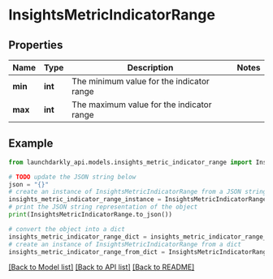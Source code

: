 # InsightsMetricIndicatorRange


## Properties

Name | Type | Description | Notes
------------ | ------------- | ------------- | -------------
**min** | **int** | The minimum value for the indicator range | 
**max** | **int** | The maximum value for the indicator range | 

## Example

```python
from launchdarkly_api.models.insights_metric_indicator_range import InsightsMetricIndicatorRange

# TODO update the JSON string below
json = "{}"
# create an instance of InsightsMetricIndicatorRange from a JSON string
insights_metric_indicator_range_instance = InsightsMetricIndicatorRange.from_json(json)
# print the JSON string representation of the object
print(InsightsMetricIndicatorRange.to_json())

# convert the object into a dict
insights_metric_indicator_range_dict = insights_metric_indicator_range_instance.to_dict()
# create an instance of InsightsMetricIndicatorRange from a dict
insights_metric_indicator_range_from_dict = InsightsMetricIndicatorRange.from_dict(insights_metric_indicator_range_dict)
```
[[Back to Model list]](../README.md#documentation-for-models) [[Back to API list]](../README.md#documentation-for-api-endpoints) [[Back to README]](../README.md)


